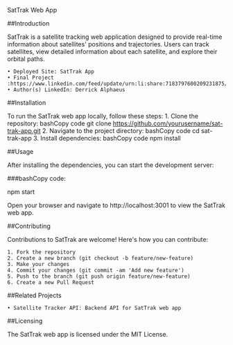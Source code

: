 SatTrak Web App

##Introduction

SatTrak is a satellite tracking web application designed to provide real-time information about satellites' positions and trajectories. Users can track satellites, view detailed information about each satellite, and explore their orbital paths.

    • Deployed Site: SatTrak App
    • Final Project :https://www.linkedin.com/feed/update/urn:li:share:7183797600209231875/
    • Author(s) LinkedIn: Derrick Alphaeus

##Installation

To run the SatTrak web app locally, follow these steps:
    1. Clone the repository:
       bashCopy code
       git clone https://github.com/yourusername/sat-trak-app.git
    2. Navigate to the project directory:
       bashCopy code
       cd sat-trak-app
    3. Install dependencies:
       bashCopy code
       npm install

##Usage

After installing the dependencies, you can start the development server:

###bashCopy code:

npm start

Open your browser and navigate to http://localhost:3001 to view the SatTrak web app.

##Contributing

Contributions to SatTrak are welcome! Here's how you can contribute:
    
    1. Fork the repository
    2. Create a new branch (git checkout -b feature/new-feature)
    3. Make your changes
    4. Commit your changes (git commit -am 'Add new feature')
    5. Push to the branch (git push origin feature/new-feature)
    6. Create a new Pull Request

##Related Projects

    • Satellite Tracker API: Backend API for SatTrak web app

##Licensing

The SatTrak web app is licensed under the MIT License.

